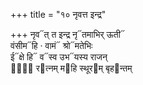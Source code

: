 +++
title = "१० नृवत्त इन्द्र"

+++
नृव᳓त् त इन्द्र नृ᳓तमाभिर् ऊती᳓  
वंसीम᳓हि · वामं᳓ श्रो᳓मतेभिः  
ई᳓क्षे हि᳓ व᳓स्व उभ᳓यस्य राजन्  
धा᳐᳓ र᳓त्नम् म᳓हि स्थूर᳓म् बृह᳓न्तम्